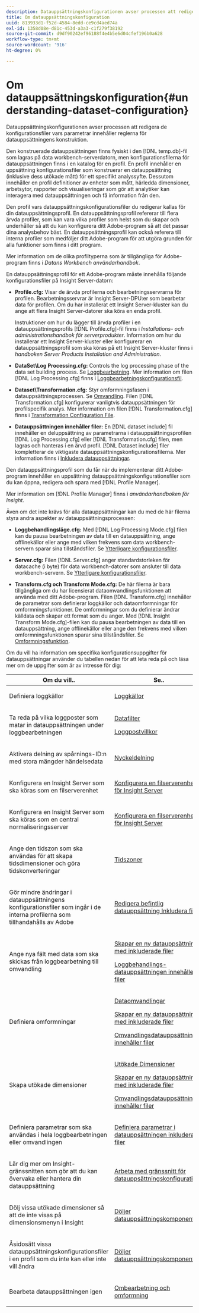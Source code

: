 ```yaml
---
description: Datauppsättningskonfigurationen avser processen att redigera de konfigurationsfiler vars parametrar innehåller reglerna för datauppsättningens konstruktion.
title: Om datauppsättningskonfiguration
uuid: 813933d1-f52d-4584-8edd-ce9cd4aed74a
exl-id: 1358d08e-d81c-453d-a3a3-c1f279f38192
source-git-commit: d9df90242ef96188f4e4b5e6d04cfef196b0a628
workflow-type: tm+mt
source-wordcount: '916'
ht-degree: 0%

---
```


# Om datauppsättningskonfiguration{#understanding-dataset-configuration}

Datauppsättningskonfigurationen avser processen att redigera de konfigurationsfiler vars parametrar innehåller reglerna för datauppsättningens konstruktion.

Den konstruerade datauppsättningen finns fysiskt i den [!DNL temp.db]-fil som lagras på data workbench-serverdatorn, men konfigurationsfilerna för datauppsättningen finns i en katalog för en profil. En profil innehåller en uppsättning konfigurationsfiler som konstruerar en datauppsättning (inklusive dess utökade mått) för ett specifikt analyssyfte. Dessutom innehåller en profil definitioner av enheter som mått, härledda dimensioner, arbetsytor, rapporter och visualiseringar som gör att analytiker kan interagera med datauppsättningen och få information från den.

Den profil vars datauppsättningskonfigurationsfiler du redigerar kallas för din datauppsättningsprofil. En datauppsättningsprofil refererar till flera ärvda profiler, som kan vara vilka profiler som helst som du skapar och underhåller så att du kan konfigurera ditt Adobe-program så att det passar dina analysbehov bäst. En datauppsättningsprofil kan också referera till interna profiler som medföljer ditt Adobe-program för att utgöra grunden för alla funktioner som finns i ditt program.

Mer information om de olika profiltyperna som är tillgängliga för Adobe-program finns i *Datans Workbench användarhandbok*.

<!--
c_req_config_files.xml
-->

En datauppsättningsprofil för ett Adobe-program måste innehålla följande konfigurationsfiler på Insight Server-datorn:

* **Profile.cfg:** Visar de ärvda profilerna och bearbetningsservrarna för profilen. Bearbetningsservrar är Insight Server-DPU:er som bearbetar data för profilen. Om du har installerat ett Insight Server-kluster kan du ange att flera Insight Server-datorer ska köra en enda profil.

   Instruktioner om hur du lägger till ärvda profiler i en datauppsättningsprofils [!DNL Profile.cfg]-fil finns i *Installations- och administrationshandbok för serverprodukter*. Information om hur du installerar ett Insight Server-kluster eller konfigurerar en datauppsättningsprofil som ska köras på ett Insight Server-kluster finns i *handboken Server Products Installation and Administration*.

* **DataSet\Log Processing.cfg:** Controls the log processing phase of the data set building process. Se [Loggbearbetning](../../home/c-dataset-const-proc/c-dataset-constr.md#concept-8a63892878004dc389c7dad784fcb061). Mer information om filen [!DNL Log Processing.cfg] finns i [Loggbearbetningskonfigurationsfil](../../home/c-dataset-const-proc/c-log-proc-config-file/c-abt-log-proc-config-file.md).

* **Dataset\Transformation.cfg:** Styr omformningsfasen i datauppsättningsprocessen. Se [Omvandling](../../home/c-dataset-const-proc/c-dataset-constr.md#concept-88f72e0897a744b5bc03df5039264dda). Filen [!DNL Transformation.cfg] konfigurerar vanligtvis datauppsättningen för profilspecifik analys. Mer information om filen [!DNL Transformation.cfg] finns i [Transformation Configuration File](../../home/c-dataset-const-proc/c-trans-config-file/c-abt-trans-config-file.md).

* **Datauppsättningen innehåller filer:** En  [!DNL dataset include] fil innehåller en deluppsättning av parametrarna i datauppsättningsprofilen  [!DNL Log Processing.cfg] eller  [!DNL Transformation.cfg] filen, men lagras och hanteras i en ärvd profil. [!DNL Dataset include] filer kompletterar de viktigaste datauppsättningskonfigurationsfilerna. Mer information finns i [Inkludera datauppsättningar](../../home/c-dataset-const-proc/c-dataset-inc-files/c-abt-dataset-inc-files.md).

Den datauppsättningsprofil som du får när du implementerar ditt Adobe-program innehåller en uppsättning datauppsättningskonfigurationsfiler som du kan öppna, redigera och spara med [!DNL Profile Manager].

Mer information om [!DNL Profile Manager] finns i *användarhandboken för Insight*.

<!--
c_addl_config_files.xml
-->

Även om det inte krävs för alla datauppsättningar kan du med de här filerna styra andra aspekter av datauppsättningsprocessen:

* **Loggbehandlingsläge.cfg:** Med  [!DNL Log Processing Mode.cfg] filen kan du pausa bearbetningen av data till en datauppsättning, ange offlinekällor eller ange med vilken frekvens som data workbench-servern sparar sina tillståndsfiler. Se [Ytterligare konfigurationsfiler](../../home/c-dataset-const-proc/c-add-config-files/c-add-config-files.md#concept-1afef4f88f1e467ab4326875fd1d3004).

* **Server.cfg:** Filen  [!DNL Server.cfg] anger standardstorleken för datacache (i byte) för data workbench-datorer som ansluter till data workbench-servern. Se [Ytterligare konfigurationsfiler](../../home/c-dataset-const-proc/c-add-config-files/c-add-config-files.md#concept-1afef4f88f1e467ab4326875fd1d3004).

* **Transform.cfg och Transform Mode.cfg:** De här filerna är bara tillgängliga om du har licensierat dataomvandlingsfunktionen att använda med ditt Adobe-program. Filen [!DNL Transform.cfg] innehåller de parametrar som definierar loggkällor och dataomformningar för omformningsfunktioner. De omformningar som du definierar ändrar källdata och skapar ett format som du anger. Med [!DNL Insight Transform Mode.cfg]-filen kan du pausa bearbetningen av data till en datauppsättning, ange offlinekällor eller ange den frekvens med vilken omformningsfunktionen sparar sina tillståndsfiler. Se [Omformningsfunktion](https://docs.adobe.com/content/help/en/data-workbench/using/server-admin-install/transform/t-config-tfm.html).

<!--
c_next_steps.xml
-->

Om du vill ha information om specifika konfigurationsuppgifter för datauppsättningar använder du tabellen nedan för att leta reda på och läsa mer om de uppgifter som är av intresse för dig:

<table id="table_394CFB5135274545B5DA37952EC6943E"> 
 <thead> 
  <tr> 
   <th colname="col1" class="entry"> Om du vill.. </th> 
   <th colname="col2" class="entry"> Se.. </th> 
  </tr> 
 </thead>
 <tbody> 
  <tr> 
   <td colname="col1"> <p>Definiera loggkällor </p> </td> 
   <td colname="col2"> <p><a href="../../home/c-dataset-const-proc/c-log-proc-config-file/c-log-sources.md#concept-6714c720fac044cbb9af003bf401b2ea"> Loggkällor  </a> </p> </td> 
  </tr> 
  <tr> 
   <td colname="col1"> <p>Ta reda på vilka loggposter som matar in datauppsättningen under loggbearbetningen </p> </td> 
   <td colname="col2"> <p> <a href="../../home/c-dataset-const-proc/c-log-proc-config-file/c-info-log-proc-param.md#concept-41bd49bf6b64442d91c232ec67529a3d"> Datafilter</a> </p> <p> <a href="../../home/c-dataset-const-proc/c-log-proc-config-file/c-info-log-proc-param.md#concept-ecaff95cee4e40bc90f81e099c5fc934"> Loggpostvillkor</a> </p> </td> 
  </tr> 
  <tr> 
   <td colname="col1"> <p>Aktivera delning av spårnings-ID:n med stora mängder händelsedata </p> </td> 
   <td colname="col2"> <p><a href="../../home/c-dataset-const-proc/c-log-proc-config-file/c-info-log-proc-param.md#concept-64b416bbe42f4d689f90df246f7f7caf"> Nyckeldelning</a> </p> </td> 
  </tr> 
  <tr> 
   <td colname="col1"> <p>Konfigurera en Insight Server som ska köras som en filserverenhet </p> </td> 
   <td colname="col2"> <p><a href="../../home/c-dataset-const-proc/c-log-proc-config-file/c-ins-svr-file-svr-unit.md#concept-995abff3fce34e439fb3f7f47191c80d"> Konfigurera en filserverenhet för Insight Server  </a> </p> </td> 
  </tr> 
  <tr> 
   <td colname="col1"> <p>Konfigurera en Insight Server som ska köras som en central normaliseringsserver </p> </td> 
   <td colname="col2"> <p><a href="../../home/c-dataset-const-proc/c-log-proc-config-file/c-ins-svr-file-svr-unit.md#concept-995abff3fce34e439fb3f7f47191c80d"> Konfigurera en filserverenhet för Insight Server  </a> </p> </td> 
  </tr> 
  <tr> 
   <td colname="col1"> <p>Ange den tidszon som ska användas för att skapa tidsdimensioner och göra tidskonverteringar </p> </td> 
   <td colname="col2"> <p><a href="../../home/c-dataset-const-proc/c-trans-config-file/c-spec-trans-param/c-time-zones.md#concept-9cf16b1cb4874f7d85e1dd950fdb4956"> Tidszoner </a> </p> </td> 
  </tr> 
  <tr> 
   <td colname="col1"> <p>Gör mindre ändringar i datauppsättningens konfigurationsfiler som ingår i de interna profilerna som tillhandahålls av Adobe </p> </td> 
   <td colname="col2"> <p><a href="../../home/c-dataset-const-proc/c-dataset-inc-files/c-work-dataset-inc-files/t-edit-ex-dataset-inc-files.md#task-456c04e38ebc425fb35677a6bb6aa077"> Redigera befintlig datauppsättning Inkludera filer  </a> </p> </td> 
  </tr> 
  <tr> 
   <td colname="col1"> <p>Ange nya fält med data som ska skickas från loggbearbetning till omvandling </p> </td> 
   <td colname="col2"> <p> <a href="../../home/c-dataset-const-proc/c-dataset-inc-files/c-work-dataset-inc-files/t-create-new-dataset-inc-files.md#task-b29f30605c374a6ca747ac843337b06e"> Skapar en ny datauppsättning med inkluderade filer  </a> </p> <p> <a href="../../home/c-dataset-const-proc/c-dataset-inc-files/c-types-dataset-inc-files/c-log-proc-dataset-inc-files/c-log-proc-dataset-inc-files.md#concept-999475a22519432e98844622ca95b6ab"> Loggbehandlings-datauppsättningen innehåller filer  </a> </p> </td> 
  </tr> 
  <tr> 
   <td colname="col1"> <p>Definiera omformningar </p> </td> 
   <td colname="col2"> <p> <a href="../../home/c-dataset-const-proc/c-data-trans/c-abt-transf.md"> Dataomvandlingar  </a> </p> <p> <a href="../../home/c-dataset-const-proc/c-dataset-inc-files/c-work-dataset-inc-files/t-create-new-dataset-inc-files.md#task-b29f30605c374a6ca747ac843337b06e"> Skapar en ny datauppsättning med inkluderade filer  </a> </p> <p> <a href="../../home/c-dataset-const-proc/c-dataset-inc-files/c-types-dataset-inc-files/c-trans-dataset-inc-files.md#concept-c64aa78ed9ce40b8a0f4932c82ff5ace"> Omvandlingsdatauppsättningen innehåller filer  </a> </p> </td> 
  </tr> 
  <tr> 
   <td colname="col1"> <p>Skapa utökade dimensioner </p> </td> 
   <td colname="col2"> <p> <a href="../../home/c-dataset-const-proc/c-ex-dim/c-abt-ex-dim.md"> Utökade Dimensioner  </a> </p> <p> <a href="../../home/c-dataset-const-proc/c-dataset-inc-files/c-work-dataset-inc-files/t-create-new-dataset-inc-files.md#task-b29f30605c374a6ca747ac843337b06e"> Skapar en ny datauppsättning med inkluderade filer  </a> </p> <p> <a href="../../home/c-dataset-const-proc/c-dataset-inc-files/c-types-dataset-inc-files/c-trans-dataset-inc-files.md#concept-c64aa78ed9ce40b8a0f4932c82ff5ace"> Omvandlingsdatauppsättningen innehåller filer  </a> </p> </td> 
  </tr> 
  <tr> 
   <td colname="col1"> <p>Definiera parametrar som ska användas i hela loggbearbetningen eller omvandlingen </p> </td> 
   <td colname="col2"> <p><a href="../../home/c-dataset-const-proc/c-dataset-inc-files/c-def-param-dataset-inc-files/c-def-param-dataset-inc-files.md#concept-5ad06acc8dc44bf2a99643fafdd56b50"> Definiera parametrar i datauppsättningen inkluderar filer  </a> </p> </td> 
  </tr> 
  <tr> 
   <td colname="col1"> <p>Lär dig mer om Insight-gränssnitten som gör att du kan övervaka eller hantera din datauppsättning </p> </td> 
   <td colname="col2"> <p><a href="../../home/c-dataset-const-proc/c-dataset-config-tools/c-dataset-config-int/c-dataset-config-int.md#concept-0ea33a52ce234ec8951e7b4430fbc5ab"> Arbeta med gränssnitt för datauppsättningskonfiguration  </a> </p> </td> 
  </tr> 
  <tr> 
   <td colname="col1"> <p>Dölj vissa utökade dimensioner så att de inte visas på dimensionsmenyn i Insight </p> </td> 
   <td colname="col2"> <p><a href="../../home/c-dataset-const-proc/c-dataset-config-tools/c-hide-dataset-comp/c-hide-dataset-comp.md#concept-50d9a004736f42f6b0aa7cde0d6148ff"> Döljer datauppsättningskomponenter  </a> </p> </td> 
  </tr> 
  <tr> 
   <td colname="col1"> <p>Åsidosätt vissa datauppsättningskonfigurationsfiler i en profil som du inte kan eller inte vill ändra </p> </td> 
   <td colname="col2"> <p><a href="../../home/c-dataset-const-proc/c-dataset-config-tools/c-hide-dataset-comp/c-hide-dataset-comp.md#concept-50d9a004736f42f6b0aa7cde0d6148ff"> Döljer datauppsättningskomponenter  </a> </p> </td> 
  </tr> 
  <tr> 
   <td colname="col1"> <p>Bearbeta datauppsättningen igen </p> </td> 
   <td colname="col2"> <p><a href="../../home/c-dataset-const-proc/c-reproc-retrans/c-unst-reproc-retrans.md"> Ombearbetning och omformning  </a> </p> </td> 
  </tr> 
 </tbody> 
</table>
